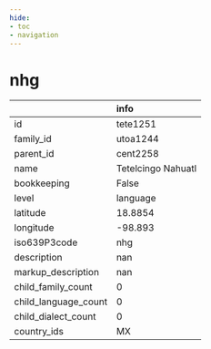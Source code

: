 ```yaml
---
hide:
- toc
- navigation
---
```

# nhg
|                      | info               |
|:---------------------|:-------------------|
| id                   | tete1251           |
| family_id            | utoa1244           |
| parent_id            | cent2258           |
| name                 | Tetelcingo Nahuatl |
| bookkeeping          | False              |
| level                | language           |
| latitude             | 18.8854            |
| longitude            | -98.893            |
| iso639P3code         | nhg                |
| description          | nan                |
| markup_description   | nan                |
| child_family_count   | 0                  |
| child_language_count | 0                  |
| child_dialect_count  | 0                  |
| country_ids          | MX                 |
